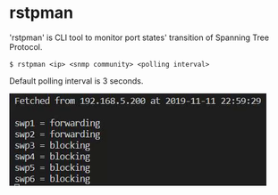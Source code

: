 # rstpman
'rstpman' is CLI tool to monitor port states' transition of Spanning Tree Protocol.

```
$ rstpman <ip> <snmp community> <polling interval>
```
Default polling interval is 3 seconds.

![](rstpman.gif)
